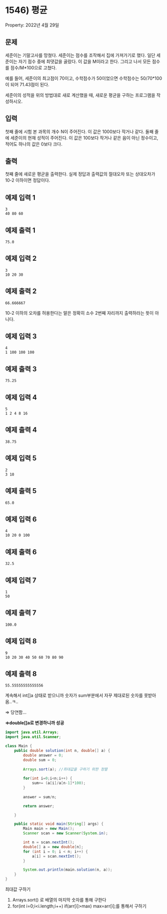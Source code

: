 # 1546) 평균

Property: 2022년 4월 29일

## 문제

세준이는 기말고사를 망쳤다. 세준이는 점수를 조작해서 집에 가져가기로 했다. 일단 세준이는 자기 점수 중에 최댓값을 골랐다. 이 값을 M이라고 한다. 그리고 나서 모든 점수를 점수/M*100으로 고쳤다.

예를 들어, 세준이의 최고점이 70이고, 수학점수가 50이었으면 수학점수는 50/70*100이 되어 71.43점이 된다.

세준이의 성적을 위의 방법대로 새로 계산했을 때, 새로운 평균을 구하는 프로그램을 작성하시오.

## 입력

첫째 줄에 시험 본 과목의 개수 N이 주어진다. 이 값은 1000보다 작거나 같다. 둘째 줄에 세준이의 현재 성적이 주어진다. 이 값은 100보다 작거나 같은 음이 아닌 정수이고, 적어도 하나의 값은 0보다 크다.

## 출력

첫째 줄에 새로운 평균을 출력한다. 실제 정답과 출력값의 절대오차 또는 상대오차가 10-2 이하이면 정답이다.

## 예제 입력 1

```
3
40 80 60

```

## 예제 출력 1

```
75.0

```

## 예제 입력 2

```
3
10 20 30

```

## 예제 출력 2

```
66.666667

```

10-2 이하의 오차를 허용한다는 말은 정확히 소수 2번째 자리까지 출력하라는 뜻이 아니다.

## 예제 입력 3

```
4
1 100 100 100

```

## 예제 출력 3

```
75.25

```

## 예제 입력 4

```
5
1 2 4 8 16

```

## 예제 출력 4

```
38.75

```

## 예제 입력 5

```
2
3 10

```

## 예제 출력 5

```
65.0

```

## 예제 입력 6

```
4
10 20 0 100

```

## 예제 출력 6

```
32.5

```

## 예제 입력 7

```
1
50

```

## 예제 출력 7

```
100.0

```

## 예제 입력 8

```
9
10 20 30 40 50 60 70 80 90

```

## 예제 출력 8

```
55.55555555555556
```

계속해서 int[]a 상태로 받으니까 숫자가 sum부분에서 자꾸 제대로된 숫자를 못받아옴..ㅋ..

⇒ 당연함...

**⇒double[]a로 변경하니까 성공**

```java
import java.util.Arrays;
import java.util.Scanner;

class Main {
	public double solution(int n, double[] a) {
		double answer = 0;
		double sum = 0;
		
		Arrays.sort(a); //최대값을 구하기 위한 정렬
		
		for(int i=0;i<n;i++) {
			sum+= (a[i]/a[n-1]*100);
		}
		
		answer = sum/n;

		return answer;

	}

	public static void main(String[] args) {
		Main main = new Main();
		Scanner scan = new Scanner(System.in);

		int n = scan.nextInt();
		double[] a = new double[n];
		for (int i = 0; i < n; i++) {
			a[i] = scan.nextInt();
		}

		System.out.println(main.solution(n, a));
	}
}
```

최대값 구하기

1. Arrays.sort() 로 배열의 마지막 숫자를 통해 구한다
2. for(int i=0;i<i.length;i++) if(arr[i]>max) max=arr[i];를 통해서 구하기